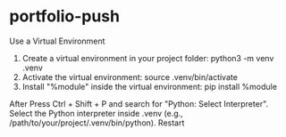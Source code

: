 # portfolio-push

Use a Virtual Environment
1. Create a virtual environment in your project folder:
python3 -m venv .venv
2. Activate the virtual environment:
source .venv/bin/activate
3. Install "%module" inside the virtual environment:
pip install %module

After
Press Ctrl + Shift + P and search for "Python: Select Interpreter".
Select the Python interpreter inside .venv (e.g., /path/to/your/project/.venv/bin/python).
Restart 